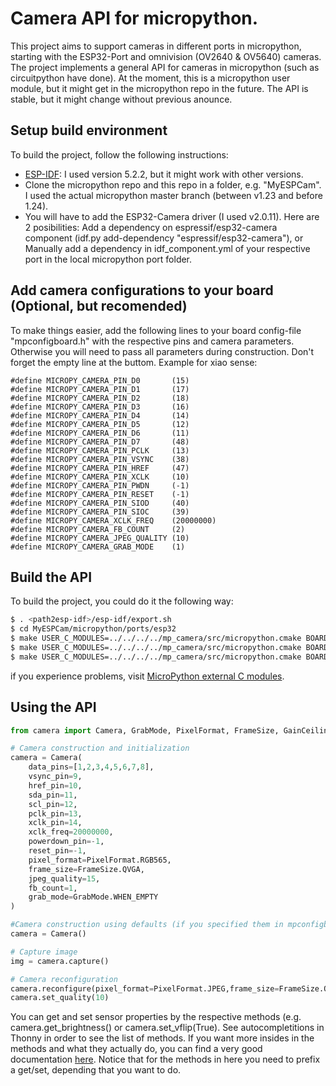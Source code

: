# Camera API for micropython.
This project aims to support cameras in different ports in micropython, starting with the ESP32-Port and omnivision (OV2640 & OV5640) cameras. The project implements a general API for cameras in micropython (such as circuitpython have done).
At the moment, this is a micropython user module, but it might get in the micropython repo in the future.
The API is stable, but it might change without previous anounce.

## Setup build environment
To build the project, follow the following instructions:
- [ESP-IDF](https://docs.espressif.com/projects/esp-idf/en/v5.2.2/esp32/get-started/index.html): I used version 5.2.2, but it might work with other versions.
- Clone the micropython repo and this repo in a folder, e.g. "MyESPCam". I used the actual micropython master branch (between v1.23 and before 1.24).
- You will have to add the ESP32-Camera driver (I used v2.0.11). Here are 2 posibilities:
    Add a dependency on espressif/esp32-camera component (idf.py add-dependency "espressif/esp32-camera"), or
    Manually add a dependency in idf_component.yml of your respective port in the local micropython port folder.

## Add camera configurations to your board (Optional, but recomended)
To make things easier, add the following lines to your board config-file "mpconfigboard.h" with the respective pins and camera parameters. Otherwise you will need to pass all parameters during construction.
Don't forget the empty line at the buttom.
Example for xiao sense:

```
#define MICROPY_CAMERA_PIN_D0       (15)
#define MICROPY_CAMERA_PIN_D1       (17)
#define MICROPY_CAMERA_PIN_D2       (18)
#define MICROPY_CAMERA_PIN_D3       (16)
#define MICROPY_CAMERA_PIN_D4       (14)
#define MICROPY_CAMERA_PIN_D5       (12)
#define MICROPY_CAMERA_PIN_D6       (11)
#define MICROPY_CAMERA_PIN_D7       (48)
#define MICROPY_CAMERA_PIN_PCLK     (13)
#define MICROPY_CAMERA_PIN_VSYNC    (38)
#define MICROPY_CAMERA_PIN_HREF     (47)
#define MICROPY_CAMERA_PIN_XCLK     (10)
#define MICROPY_CAMERA_PIN_PWDN     (-1)
#define MICROPY_CAMERA_PIN_RESET    (-1)
#define MICROPY_CAMERA_PIN_SIOD     (40)
#define MICROPY_CAMERA_PIN_SIOC     (39)
#define MICROPY_CAMERA_XCLK_FREQ    (20000000)
#define MICROPY_CAMERA_FB_COUNT     (2)
#define MICROPY_CAMERA_JPEG_QUALITY (10)
#define MICROPY_CAMERA_GRAB_MODE    (1)

```

## Build the API
To build the project, you could do it the following way:

```bash
$ . <path2esp-idf>/esp-idf/export.sh
$ cd MyESPCam/micropython/ports/esp32
$ make USER_C_MODULES=../../../../mp_camera/src/micropython.cmake BOARD=<Your-Board> clean
$ make USER_C_MODULES=../../../../mp_camera/src/micropython.cmake BOARD=<Your-Board> submodules
$ make USER_C_MODULES=../../../../mp_camera/src/micropython.cmake BOARD=<Your-Board> all
```
if you experience problems, visit [MicroPython external C modules](https://docs.micropython.org/en/latest/develop/cmodules.html).

## Using the API
```python
from camera import Camera, GrabMode, PixelFormat, FrameSize, GainCeiling

# Camera construction and initialization
camera = Camera(
    data_pins=[1,2,3,4,5,6,7,8],
    vsync_pin=9,
    href_pin=10,
    sda_pin=11,
    scl_pin=12,
    pclk_pin=13,
    xclk_pin=14,
    xclk_freq=20000000,
    powerdown_pin=-1,
    reset_pin=-1,
    pixel_format=PixelFormat.RGB565,
    frame_size=FrameSize.QVGA,
    jpeg_quality=15,
    fb_count=1,
    grab_mode=GrabMode.WHEN_EMPTY
)

#Camera construction using defaults (if you specified them in mpconfigboard.h)
camera = Camera()

# Capture image
img = camera.capture()

# Camera reconfiguration 
camera.reconfigure(pixel_format=PixelFormat.JPEG,frame_size=FrameSize.QVGA,grab_mode=GrabMode.LATEST, fb_count=2)
camera.set_quality(10)
```

You can get and set sensor properties by the respective methods (e.g. camera.get_brightness() or camera.set_vflip(True). See autocompletitions in Thonny in order to see the list of methods.
If you want more insides in the methods and what they actually do, you can find a very good documentation [here](https://docs.circuitpython.org/en/latest/shared-bindings/espcamera/index.html).
Notice that for the methods in here you need to prefix a get/set, depending that you want to do.
